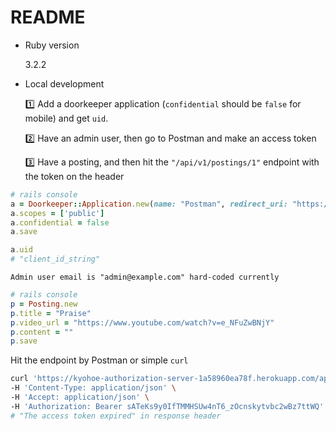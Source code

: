 # README

* Ruby version

  3.2.2

* Local development

  1️⃣ Add a doorkeeper application (`confidential` should be `false` for mobile) and get `uid`.

  2️⃣ Have an admin user, then go to Postman and make an access token
  
  3️⃣ Have a posting, and then hit the `"/api/v1/postings/1"` endpoint with the token on the header

```rb
# rails console
a = Doorkeeper::Application.new(name: "Postman", redirect_uri: "https://oauth.pstmn.io/v1/callback")
a.scopes = ['public']
a.confidential = false
a.save

a.uid
# "client_id_string"
```

```
Admin user email is "admin@example.com" hard-coded currently
```

```rb
# rails console
p = Posting.new
p.title = "Praise"
p.video_url = "https://www.youtube.com/watch?v=e_NFuZwBNjY"
p.content = ""
p.save
```

Hit the endpoint by Postman or simple `curl`
```sh
curl 'https://kyohoe-authorization-server-1a58960ea78f.herokuapp.com/api/v1/postings/1' \
-H 'Content-Type: application/json' \
-H 'Accept: application/json' \
-H 'Authorization: Bearer sATeKs9y0IfTMMHSUw4nT6_zOcnskytvbc2wBz7ttWQ' -i
# "The access token expired" in response header
```
